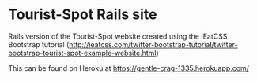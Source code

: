 # Tourist-Spot Rails site

Rails version of the Tourist-Spot website created using the IEatCSS Bootstrap tutorial (http://ieatcss.com/twitter-bootstrap-tutorial/twitter-bootstrap-tourist-spot-example-website.html)

This can be found on Heroku at https://gentle-crag-1335.herokuapp.com/
